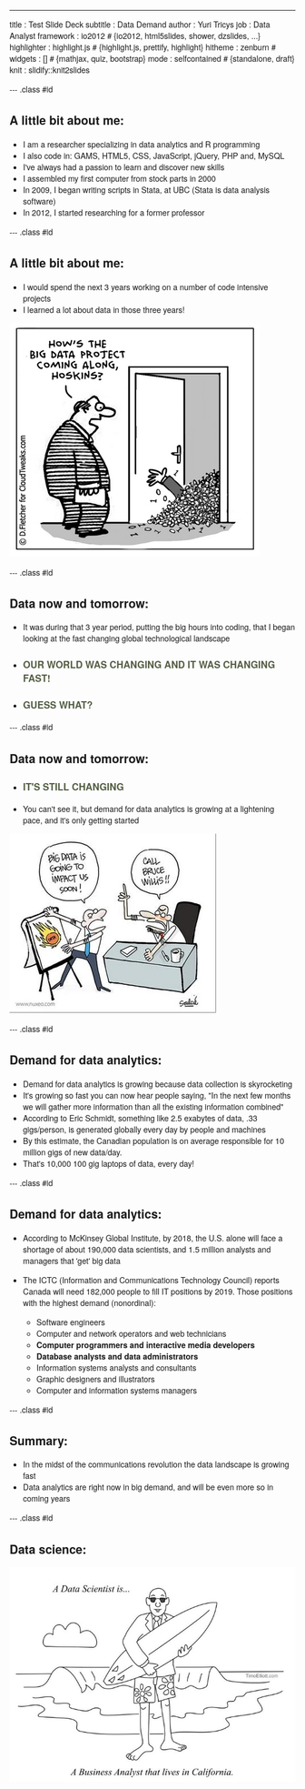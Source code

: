 ---
title       : Test Slide Deck
subtitle    : Data Demand
author      : Yuri Tricys
job         : Data Analyst
framework   : io2012        # {io2012, html5slides, shower, dzslides, ...}
highlighter : highlight.js  # {highlight.js, prettify, highlight}
hitheme       : zenburn #
widgets     : []            # {mathjax, quiz, bootstrap}
mode        : selfcontained # {standalone, draft}
knit        : slidify::knit2slides

--- .class #id

<style>

body {
 font-family: "Helvetica Neue", sans-serif;
  <!-- color: #444; -->
  <!-- color: #797979;               /*light gray*/ -->
}

/* Fonts and Spacing */
article p, article li, article li.build, section p, section li{
  font-family: 'Helvetica', sans-serif;
  text-align: justify;
  font-size:23px;
  line-height: 1.5em;
  color: #444;
  color: #000;
<!-- color: #797979;               /*light gray*/ -->
}


.title-slide {
  background-color: #CBE7A5; /* #EDE0CF; ; #CA9F9D */
  background-color:#fff;
//  background-image:url(http://goo.gl/EpXln);
//background-image:url("file:///C:/Users/User/Documents/GitHub/Trends-Global.github.io/slides/cf_deck/imagesjpg60.jpg");
  background-repeat: no-repeat;
  background-position: center center;
  background-size: cover;
//  background-color: #fff;
//  color: #535E43 ;
  //color: #797979;

}

.title-slide hgroup > h1{
 font-family: 'Helvetica', sanserif;
}

.title-slide hgroup > h1,
.title-slide hgroup > h2 {
  color: #535E43 ;  /* ; #EF5150*/
color: #535E43 ;
}

h1 {
  font-family: "Helvetica Neue", sans-serif;
  font-size: 3em;
 font-weight: 700;

}


slide.segue h2{
  font-family: "Helvetica Neue", sans-serif;
  font-size: 1.75em;
 font-weight: 700;
}

h3{
  font-family: "Helvetica Neue", sans-serif;
  font-size: 1.2em;
 font-weight: 700;
color: #535E43 ;
}

slide:not(.segue)  h2{
  font-family: "Helvetica Neue", sans-serif;
  font-size: 1.75em;
color: #535E43 ;

}
article p {
  font-family: "Helvetica Neue", sans-serif;
  color: #797979;               /*light gray*/
color: #535E43 ;
  color: #000;
}

#custbg {

}

.deck-container .slide h1 {
  color: #fff;
  color: #535E43 ;
}

#custbg h2 {
 margin-right: 80ems;
  color: #535E43 ;
  border: none;
 margin: 0 0 0 8px;
text-align: center;
}

#custbg h3 {
 margin: 0 0 0 20px;
color: #fff;
  color: #535E43 ;
text-align: center;
}

#custbg p {
 margin: 0 0 0 20px;
}
</style>


## A little bit about me:

* I am a researcher specializing in data analytics and R programming
* I also code in: GAMS, HTML5, CSS, JavaScript, jQuery, PHP and, MySQL <br>
* I've always had a passion to learn and discover new skills
* I assembled my first computer from stock parts in 2000
* In 2009, I began writing scripts in Stata, at UBC (Stata is data analysis software)
* In 2012, I started researching for a former professor

--- .class #id

## A little bit about me:

* I would spend the next 3 years working on a number of code intensive projects
* I learned a lot about data in those three years!

![width](data_work1.jpg)

--- .class #id

## Data now and tomorrow:


* It was during that 3 year period, putting the big hours into coding, that I began looking at the fast changing global technological landscape

* ### OUR WORLD WAS CHANGING AND IT WAS CHANGING FAST!

* ### GUESS WHAT?

--- .class #id

## Data now and tomorrow:

* ### IT'S  STILL CHANGING

* You can't see it, but demand for data analytics is growing at a lightening pace, and
  it's only getting started

![width](big-data-cartoon1.jpg)

--- .class #id

## Demand for data analytics:

* Demand for data analytics is growing because data collection is skyrocketing
* It's growing so fast you can now hear people saying, "In the next few months we will
  gather more information than all the existing information combined"
* According to Eric Schmidt, something like 2.5 exabytes of data, .33 gigs/person, is
  generated globally every day by people and machines
* By this estimate, the Canadian population is on average responsible for 10 million gigs
  of new data/day.
* That's 10,000 100 gig laptops of data, every day!


--- .class #id

## Demand for data analytics:

* According to McKinsey Global Institute, by 2018, the U.S. alone will face a shortage of about 190,000 data scientists, and 1.5 million analysts and managers that 'get' big data

* The ICTC (Information and Communications Technology Council) reports Canada will need 182,000 people to fill IT positions by 2019. Those positions with the highest demand (nonordinal):

    * Software engineers
    * Computer and network operators and web technicians
    * **Computer programmers and interactive media developers**
    * **Database analysts and data administrators**
    * Information systems analysts and consultants
    * Graphic designers and illustrators
    * Computer and information systems managers


--- .class #id



## Summary:

* In the midst of the communications revolution the data landscape is growing fast
* Data analytics are right now in big demand, and will be even more so in coming years


--- .class #id

## Data science:


![width](data_scientist.jpg)
